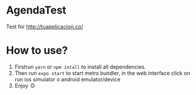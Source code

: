 # AgendaTest
Test for http://tuapplicacion.co/

# How to use?
1. Firstrun `yarn` or `npm intall` to install all dependencies.
2. Then run `expo start` to start metro bundler, in the web interface click on run ios simulator o android emulator/device
3. Enjoy :D

